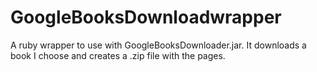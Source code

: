 GoogleBooksDownloadwrapper
==========================

A ruby wrapper to use with GoogleBooksDownloader.jar. It downloads a book I choose and creates a .zip file with the pages.

